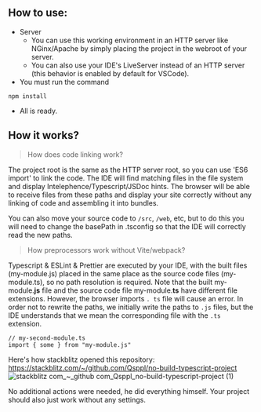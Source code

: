 ## How to use:

- Server
  - You can use this working environment in an HTTP server like NGinx/Apache by simply placing the project in the webroot of your server.
  - You can also use your IDE's LiveServer instead of an HTTP server (this behavior is enabled by default for VSCode).
- You must run the command
```Console
npm install
```
- All is ready.

## How it works?

> How does code linking work?

The project root is the same as the HTTP server root, so you can use 'ES6 import' to link the code.
The IDE will find matching files in the file system and display Intelephence/Typescript/JSDoc hints.
The browser will be able to receive files from these paths and display your site correctly without any linking of code and assembling it into bundles.

You can also move your source code to `/src`, `/web`, etc, but to do this you will need to change the basePath in .tsconfig so that the IDE will correctly read the new paths.

> How preprocessors work without Vite/webpack?

Typescript & ESLint & Prettier are executed by your IDE, with the built files (my-module.js) placed in the same place as the source code files (my-module.ts), so no path resolution is required.
Note that the built my-module.**js** file and the source code file my-module.**ts** have different file extensions.
However, the browser imports `.
ts` file will cause an error.
In order not to rewrite the paths, we initially write the paths to `.js` files, but the IDE understands that we mean the corresponding file with the `.ts` extension.
```TS
// my-second-module.ts
import { some } from "my-module.js"
```

Here's how stackblitz opened this repository: https://stackblitz.com/~/github.com/Qsppl/no-build-typescript-project
![stackblitz com_~_github com_Qsppl_no-build-typescript-project (1)](https://github.com/Qsppl/no-build-typescript-project/assets/22717464/00e88187-289b-40e3-b623-a8145eb129db)

No additional actions were needed, he did everything himself.
Your project should also just work without any settings.
